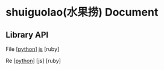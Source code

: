 # shuiguolao(水果捞) Document

## Library API

File [[python]](clean-nodoc-File.html)   [js](a.md)   [ruby]

Re   [[python]](clean-nodoc-Re.html)   [js]   [ruby]
